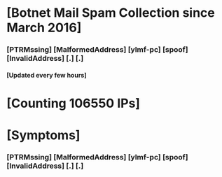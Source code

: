 # [Botnet Mail Spam Collection since March 2016]
### [PTRMssing] [MalformedAddress] [ylmf-pc] [spoof] [InvalidAddress] [.] [.]
#### [Updated every few hours]

# [Counting 106550 IPs]

# [Symptoms] 
###   [PTRMssing] [MalformedAddress] [ylmf-pc] [spoof] [InvalidAddress] [.] [.]

